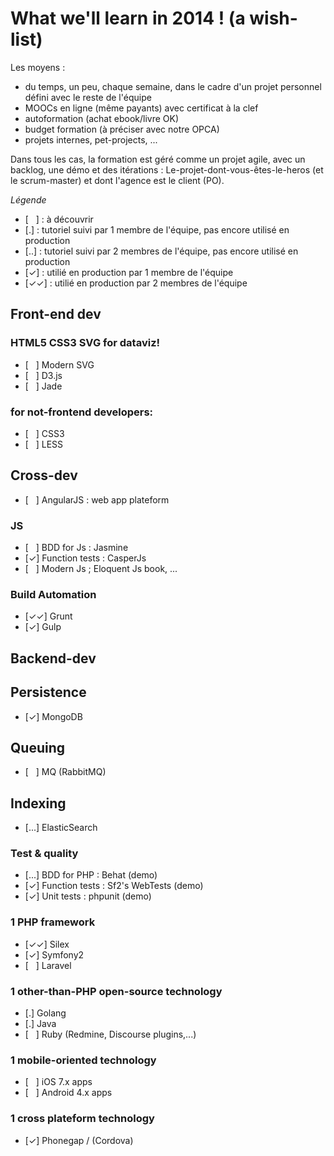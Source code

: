 # What we'll learn in 2014 ! (a wish-list)

Les moyens :

- du temps, un peu, chaque semaine, dans le cadre d'un projet personnel défini avec le reste de l'équipe
- MOOCs en ligne (même payants) avec certificat à la clef
- autoformation (achat ebook/livre OK)
- budget formation (à préciser avec notre OPCA)
- projets internes, pet-projects, ...

Dans tous les cas, la formation est géré comme un projet agile, avec un backlog, une démo et des itérations : Le-projet-dont-vous-êtes-le-heros (et le scrum-master) et dont l'agence est le client (PO).


*Légende*
- [&nbsp;&nbsp;&nbsp;] : à découvrir
- [.] : tutoriel suivi par 1 membre de l'équipe, pas encore utilisé en production
- [..] : tutoriel suivi par 2 membres de l'équipe, pas encore utilisé en production
- [✓] : utilié en production par 1 membre de l'équipe
- [✓✓] : utilié en production par 2 membres de l'équipe


## Front-end dev

### HTML5 CSS3 SVG for dataviz!

- [&nbsp;&nbsp;&nbsp;] Modern SVG
- [&nbsp;&nbsp;&nbsp;] D3.js
- [&nbsp;&nbsp;&nbsp;] Jade

### for not-frontend developers:

- [&nbsp;&nbsp;&nbsp;] CSS3
- [&nbsp;&nbsp;&nbsp;] LESS

## Cross-dev

- [&nbsp;&nbsp;&nbsp;] AngularJS : web app plateform

### JS

- [&nbsp;&nbsp;&nbsp;] BDD for Js : Jasmine
- [✓] Function tests : CasperJs
- [&nbsp;&nbsp;&nbsp;] Modern Js ; Eloquent Js book, ...

### Build Automation

- [✓✓] Grunt
- [✓] Gulp

## Backend-dev

## Persistence

- [✓] MongoDB

## Queuing

- [&nbsp;&nbsp;&nbsp;] MQ (RabbitMQ)

## Indexing

- [...] ElasticSearch

### Test & quality

- [...] BDD for PHP : Behat (demo)
- [✓] Function tests : Sf2's WebTests (demo)
- [✓] Unit tests : phpunit (demo)


### 1 PHP framework

- [✓✓] Silex
- [✓] Symfony2
- [&nbsp;&nbsp;&nbsp;] Laravel

### 1 other-than-PHP open-source technology

- [.] Golang
- [.] Java
- [&nbsp;&nbsp;&nbsp;] Ruby (Redmine, Discourse plugins,...)

### 1 mobile-oriented technology

- [&nbsp;&nbsp;&nbsp;]  iOS 7.x apps
- [&nbsp;&nbsp;&nbsp;]  Android 4.x apps

### 1 cross plateform technology

- [✓]  Phonegap / (Cordova)
